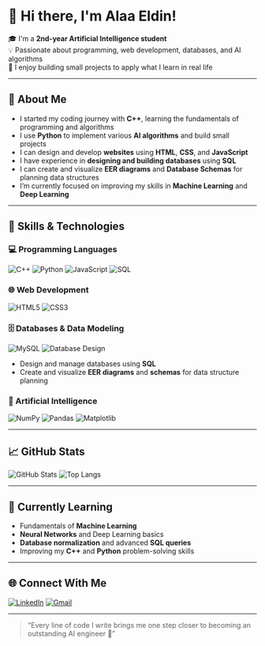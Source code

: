 # 👋 Hi there, I'm Alaa Eldin!

🎓 I'm a **2nd-year Artificial Intelligence student**  
💡 Passionate about programming, web development, databases, and AI algorithms  
🚀 I enjoy building small projects to apply what I learn in real life  

---

## 🧠 About Me
- I started my coding journey with **C++**, learning the fundamentals of programming and algorithms  
- I use **Python** to implement various **AI algorithms** and build small projects  
- I can design and develop **websites** using **HTML**, **CSS**, and **JavaScript**  
- I have experience in **designing and building databases** using **SQL**  
- I can create and visualize **EER diagrams** and **Database Schemas** for planning data structures  
- I’m currently focused on improving my skills in **Machine Learning** and **Deep Learning**

---

## 🧰 Skills & Technologies

### 💻 Programming Languages
![C++](https://img.shields.io/badge/C++-00599C?style=flat&logo=cplusplus&logoColor=white)
![Python](https://img.shields.io/badge/Python-3776AB?style=flat&logo=python&logoColor=white)
![JavaScript](https://img.shields.io/badge/JavaScript-F7DF1E?style=flat&logo=javascript&logoColor=black)
![SQL](https://img.shields.io/badge/SQL-4479A1?style=flat&logo=postgresql&logoColor=white)

### 🌐 Web Development
![HTML5](https://img.shields.io/badge/HTML5-E34F26?style=flat&logo=html5&logoColor=white)
![CSS3](https://img.shields.io/badge/CSS3-1572B6?style=flat&logo=css3&logoColor=white)

### 🗄️ Databases & Data Modeling
![MySQL](https://img.shields.io/badge/MySQL-4479A1?style=flat&logo=mysql&logoColor=white)
![Database Design](https://img.shields.io/badge/Database_Design-EER%20%26%20Schema-blue?style=flat)
- Design and manage databases using **SQL**
- Create and visualize **EER diagrams** and **schemas** for data structure planning

### 🤖 Artificial Intelligence
![NumPy](https://img.shields.io/badge/NumPy-013243?style=flat&logo=numpy&logoColor=white)
![Pandas](https://img.shields.io/badge/Pandas-150458?style=flat&logo=pandas&logoColor=white)
![Matplotlib](https://img.shields.io/badge/Matplotlib-11557C?style=flat&logo=plotly&logoColor=white)

---

## 📈 GitHub Stats
![GitHub Stats](https://github-readme-stats.vercel.app/api?username=alaaeldin&show_icons=true&theme=tokyonight)
![Top Langs](https://github-readme-stats.vercel.app/api/top-langs/?username=alaaeldin&layout=compact&theme=tokyonight)

---

## 🌱 Currently Learning
- Fundamentals of **Machine Learning**
- **Neural Networks** and Deep Learning basics
- **Database normalization** and advanced **SQL queries**
- Improving my **C++** and **Python** problem-solving skills  

---

## 🌐 Connect With Me
[![LinkedIn](https://img.shields.io/badge/LinkedIn-0A66C2?style=flat&logo=linkedin&logoColor=white)](https://linkedin.com/in/alaaeldin)
[![Gmail](https://img.shields.io/badge/Gmail-D14836?style=flat&logo=gmail&logoColor=white)](mailto:alaaeldin@gmail.com)

---

> “Every line of code I write brings me one step closer to becoming an outstanding AI engineer 🤖”
